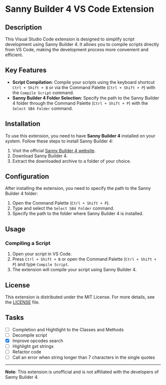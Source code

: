 # Sanny Builder 4 VS Code Extension

## Description

This Visual Studio Code extension is designed to simplify script development using Sanny Builder 4. It allows you to compile scripts directly from VS Code, making the development process more convenient and efficient.

## Key Features

- **Script Compilation**: Compile your scripts using the keyboard shortcut `Ctrl + Shift + B` or via the Command Palette (`Ctrl + Shift + P`) with the `Compile Script` command.
- **Sanny Builder 4 Folder Selection**: Specify the path to the Sanny Builder 4 folder through the Command Palette (`Ctrl + Shift + P`) with the `Select SB4 Folder` command.

## Installation

To use this extension, you need to have **Sanny Builder 4** installed on your system. Follow these steps to install Sanny Builder 4:

1. Visit the official [Sanny Builder 4 website](https://sannybuilder.com/).
2. Download Sanny Builder 4.
3. Extract the downloaded archive to a folder of your choice.

## Configuration

After installing the extension, you need to specify the path to the Sanny Builder 4 folder:

1. Open the Command Palette (`Ctrl + Shift + P`).
2. Type and select the `Select SB4 Folder` command.
3. Specify the path to the folder where Sanny Builder 4 is installed.

## Usage

### Compiling a Script

1. Open your script in VS Code.
2. Press `Ctrl + Shift + B` or open the Command Palette (`Ctrl + Shift + P`) and type `Compile Script`.
3. The extension will compile your script using Sanny Builder 4.

## License

This extension is distributed under the MIT License. For more details, see the [LICENSE](LICENSE) file.

## Tasks
- [ ] Completion and Hightlight to the Classes and Methods
- [ ] Decompile script
- [X] Improve opcodes search
- [ ] Highlight gxt strings
- [ ] Refactor code
- [ ] Call an error when string longer than 7 characters in the single quotes
---

**Note**: This extension is unofficial and is not affiliated with the developers of Sanny Builder 4.
